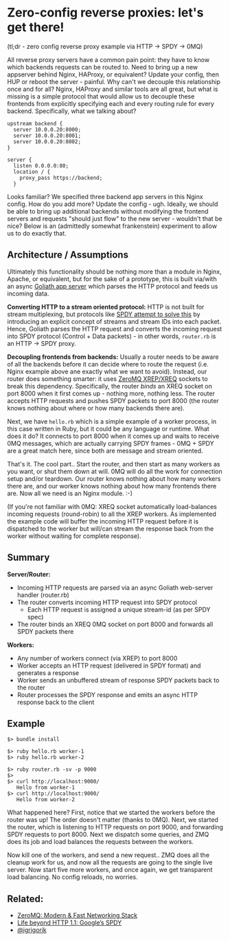 # Zero-config reverse proxies: let's get there!

(tl;dr - zero config reverse proxy example via HTTP -> SPDY -> 0MQ)

All reverse proxy servers have a common pain point: they have to know which backends requests can be routed to. Need to bring up a new appserver behind Nginx, HAProxy, or equivalent? Update your config, then HUP or reboot the server - painful. Why can't we decouple this relationship once and for all? Nginx, HAProxy and similar tools are all great, but what is missing is a simple protocol that would allow us to decouple these frontends from explicitly specifying each and every routing rule for every backend. Specifically, what we talking about?

```
upstream backend {
  server 10.0.0.20:8000;
  server 10.0.0.20:8001;
  server 10.0.0.20:8002;
}

server {
  listen 0.0.0.0:80;
  location / {
    proxy_pass https://backend;
  }

```

Looks familiar? We specified three backend app servers in this Nginx config. How do you add more? Update the config - ugh. Ideally, we should be able to bring up additional backends without modifying the frontend servers and requests "should just flow" to the new server - wouldn't that be nice? Below is an (admittedly somewhat frankenstein) experiment to allow us to do exactly that.

## Architecture / Assumptions

Ultimately this functionality should be nothing more than a module in Nginx, Apache, or equivalent, but for the sake of a prototype, this is built via/with an async [Goliath app server](github.com/postrank-labs/goliath) which parses the HTTP protocol and feeds us incoming data.

**Converting HTTP to a stream oriented protocol:** HTTP is not built for stream multiplexing, but protocols like [SPDY attempt to solve this](http://www.igvita.com/2011/04/07/life-beyond-http-11-googles-spdy/) by introducing an explicit concept of streams and stream IDs into each packet. Hence, Goliath parses the HTTP request and converts the incoming request into SPDY protocol (Control + Data packets) - in other words, `router.rb` is an HTTP -> SPDY proxy.

**Decoupling frontends from backends:** Usually a router needs to be aware of all the backends before it can decide where to route the request (i.e. Nginx example above ane exactly what we want to avoid). Instead, our router does something smarter: it uses [ZeroMQ XREP/XREQ](http://www.igvita.com/2010/09/03/zeromq-modern-fast-networking-stack/) sockets to break this dependency. Specifically, the router *binds* an XREQ socket on port 8000 when it first comes up - nothing more, nothing less. The router accepts HTTP requests and pushes SPDY packets to port 8000 (the router knows nothing about where or how many backends there are).

Next, we have `hello.rb` which is a simple example of a worker process, in this case written in Ruby, but it could be any language or runtime. What does it do? It connects to port 8000 when it comes up and waits to receive 0MQ messages, which are actually carrying SPDY frames - 0MQ + SPDY are a great match here, since both are message and stream oriented.

That's it. The cool part.. Start the router, and then start as many workers as you want, or shut them down at will. 0MQ will do all the work for connection setup and/or teardown. Our router knows nothing about how many workers there are, and our worker knows nothing about how many frontends there are. Now all we need is an Nginx module. :-)

(If you're not familiar with 0MQ: XREQ socket automatically load-balances incoming requests (round-robin) to all the XREP workers. As implemented the example code will buffer the incoming HTTP request before it is dispatched to the worker but will/can stream the response back from the worker without waiting for complete response).

## Summary

**Server/Router:**

- Incoming HTTP requests are parsed via an async Goliath web-server handler (router.rb)
- The router converts incoming HTTP request into SPDY protocol
    - Each HTTP request is assigned a unique stream-id (as per SPDY spec)
- The router binds an XREQ 0MQ socket on port 8000 and forwards all SPDY packets there

**Workers:**

- Any number of workers connect (via XREP) to port 8000
- Worker accepts an HTTP request (delivered in SPDY format) and generates a response
- Worker sends an unbuffered stream of response SPDY packets back to the router
- Router processes the SPDY response and emits an async HTTP response back to the client

## Example

```
$> bundle install

$> ruby hello.rb worker-1
$> ruby hello.rb worker-2

$> ruby router.rb -sv -p 9000
$>
$> curl http://localhost:9000/
   Hello from worker-1
$> curl http://localhost:9000/
   Hello from worker-2
```

What happened here? First, notice that we started the workers before the router was up! The order doesn't matter (thanks to 0MQ). Next, we started the router, which is listening to HTTP requests on port 9000, and forwarding SPDY requests to port 8000. Next we dispatch some queries, and ZMQ does its job and load balances the requests between the workers.

Now kill one of the workers, and send a new request.. ZMQ does all the cleanup work for us, and now all the requests are going to the single live server. Now start five more workers, and once again, we get transparent load balancing. No config reloads, no worries.

## Related:

- [ZeroMQ: Modern & Fast Networking Stack](http://www.igvita.com/2010/09/03/zeromq-modern-fast-networking-stack/)
- [Life beyond HTTP 1.1: Google’s SPDY](http://www.igvita.com/2011/04/07/life-beyond-http-11-googles-spdy/)
- [@igrigorik](http://www.twitter.com/igrigorik)

